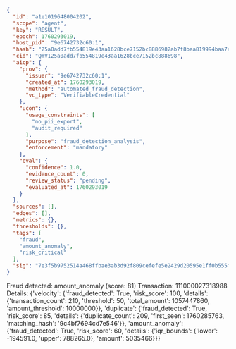 ```json
{
  "id": "a1e1019648004202",
  "scope": "agent",
  "key": "RESULT",
  "epoch": 1760293019,
  "host_pid": "9e6742732c60:1",
  "hash": "25a0add7fb554819e43aa1628bce7152bc8886982ab7f8baa819994baa7a7bb6",
  "cid": "QmV125a0add7fb554819e43aa1628bce7152bc888698",
  "aicp": {
    "prov": {
      "issuer": "9e6742732c60:1",
      "created_at": 1760293019,
      "method": "automated_fraud_detection",
      "vc_type": "VerifiableCredential"
    },
    "ucon": {
      "usage_constraints": [
        "no_pii_export",
        "audit_required"
      ],
      "purpose": "fraud_detection_analysis",
      "enforcement": "mandatory"
    },
    "eval": {
      "confidence": 1.0,
      "evidence_count": 0,
      "review_status": "pending",
      "evaluated_at": 1760293019
    }
  },
  "sources": [],
  "edges": [],
  "metrics": {},
  "thresholds": {},
  "tags": [
    "fraud",
    "amount_anomaly",
    "risk_critical"
  ],
  "sig": "7e3f5b9752514a468ffbae3ab3d92f809cefefe5e2429d20595e1ff0b555f1c6"
}
```

Fraud detected: amount_anomaly (score: 81)
Transaction: 111000027318988
Details: {'velocity': {'fraud_detected': True, 'risk_score': 100, 'details': {'transaction_count': 210, 'threshold': 50, 'total_amount': 1057447860, 'amount_threshold': 10000000}}, 'duplicate': {'fraud_detected': True, 'risk_score': 85, 'details': {'duplicate_count': 209, 'first_seen': 1760285763, 'matching_hash': '9c4bf7694cd7e546'}}, 'amount_anomaly': {'fraud_detected': True, 'risk_score': 60, 'details': {'iqr_bounds': {'lower': -194591.0, 'upper': 788265.0}, 'amount': 5035466}}}